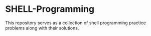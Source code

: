 # SHELL-Programming
This repository serves as a collection of shell programming practice problems along with their solutions. 
